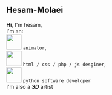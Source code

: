 ## Hesam-Molaei
**Hi**, I'm hesam,  
I'm an: <br>
<img src="https://cdn.jsdelivr.net/gh/devicons/devicon/icons/blender/blender-original.svg" width="40" height="40"/>
`animator`,
<br> <img src="https://cdn.jsdelivr.net/gh/devicons/devicon/icons/html5/html5-original.svg" width="40" height="40"/>
`html / css / php / js desginer`, 
<br> <img src="https://cdn.jsdelivr.net/gh/devicons/devicon/icons/python/python-original.svg" width="40" height="40"/>
`python software developer`
<br> I'm also a ***3D***
artist
